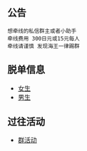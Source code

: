 
## 公告
```
想牵线的私信群主或者小助手
牵线费用 300日元或15元每人
牵线请谨慎 发现海王一律踢群
```

## 脱单信息
* [女生](https://github.com/141801/info/blob/main/women.md )
* [男生](https://github.com/141801/info/blob/main/men.md)

## 过往活动
* [群活动](https://github.com/141801/info/blob/main/activity.md)

